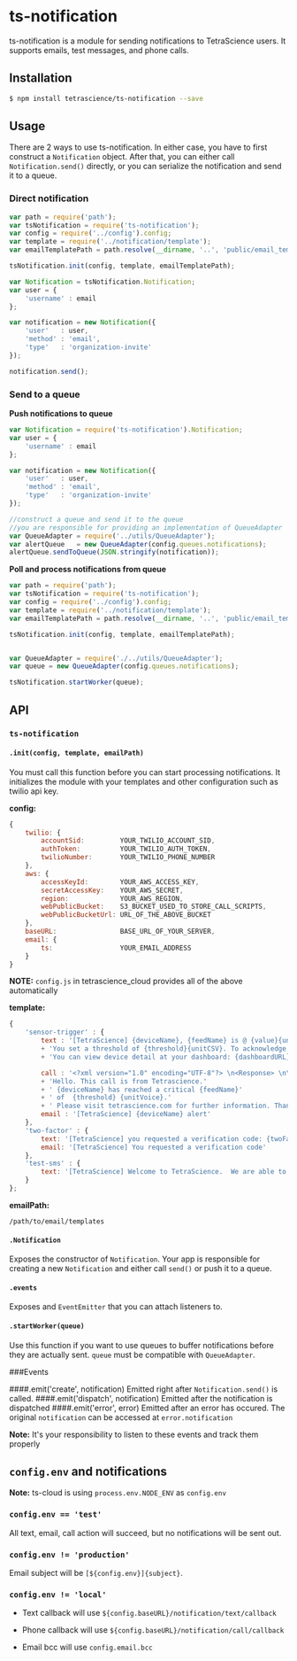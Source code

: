 # ts-notification

ts-notification is a module for sending notifications to TetraScience users.  It supports emails, test messages, and phone calls.  

## Installation
```sh
$ npm install tetrascience/ts-notification --save
```

## Usage
There are 2 ways to use ts-notification.  In either case, you have to first construct a `Notification` object.  After that, you can either call `Notification.send()` directly, or you can serialize the notification and send it to a queue.

### Direct notification
```javascript
var path = require('path');
var tsNotification = require('ts-notification');
var config = require('../config').config;
var template = require('../notification/template');
var emailTemplatePath = path.resolve(__dirname, '..', 'public/email_templates');

tsNotification.init(config, template, emailTemplatePath);

var Notification = tsNotification.Notification;
var user = {
    'username' : email
};

var notification = new Notification({
    'user'   : user,
    'method' : 'email',
    'type'   : 'organization-invite'
});

notification.send();
```

### Send to a queue
**Push notifications to queue**

```javascript
var Notification = require('ts-notification').Notification;
var user = {
    'username' : email
};

var notification = new Notification({
    'user'   : user,
    'method' : 'email',
    'type'   : 'organization-invite'
});

//construct a queue and send it to the queue
//you are responsible for providing an implementation of QueueAdapter
var QueueAdapter = require('../utils/QueueAdapter');
var alertQueue   = new QueueAdapter(config.queues.notifications);
alertQueue.sendToQueue(JSON.stringify(notification));
```
**Poll and process notifications from queue**

```javascript
var path = require('path');
var tsNotification = require('ts-notification');
var config = require('../config').config;
var template = require('../notification/template');
var emailTemplatePath = path.resolve(__dirname, '..', 'public/email_templates');

tsNotification.init(config, template, emailTemplatePath);


var QueueAdapter = require('./../utils/QueueAdapter');
var queue = new QueueAdapter(config.queues.notifications);

tsNotification.startWorker(queue);
```

## API
### `ts-notification`
#### `.init(config, template, emailPath)`
You must call this function before you can start processing notifications.  It initializes the module with your templates and other configuration such as twilio api key.

**config:**

```javascript 
{
	twilio: {
		accountSid:			YOUR_TWILIO_ACCOUNT_SID,
		authToken:			YOUR_TWILIO_AUTH_TOKEN,
		twilioNumber:		YOUR_TWILIO_PHONE_NUMBER
	},
	aws: {
		accessKeyId:		YOUR_AWS_ACCESS_KEY,
		secretAccessKey:	YOUR_AWS_SECRET,
		region:				YOUR_AWS_REGION,
		webPublicBucket:	S3_BUCKET_USED_TO_STORE_CALL_SCRIPTS,
		webPublicBucketUrl:	URL_OF_THE_ABOVE_BUCKET
	},
	baseURL:				BASE_URL_OF_YOUR_SERVER,
	email: {
		ts:					YOUR_EMAIL_ADDRESS
	}
}
```
**NOTE:** `config.js` in tetrascience_cloud provides all of the above automatically

**template:**

```javascript
{
    'sensor-trigger' : {
        text : '[TetraScience] {deviceName}, {feedName} is @ {value}{unitCSV}.'
        + 'You set a threshold of {threshold}{unitCSV}. To acknowledge, press here {ackUrl} .'
        + 'You can view device detail at your dashboard: {dashboardURL}. ',

        call : '<?xml version="1.0" encoding="UTF-8"?> \n<Response> \n\t<Say voice="alice" loop="10">'
        + 'Hello. This call is from Tetrascience.'
        + ' {deviceName} has reached a critical {feedName}'
        + ' of  {threshold} {unitVoice}.'
        + ' Please visit tetrascience.com for further information. Thank you.<\/Say>\n <\/Response>',
        email : '[TetraScience] {deviceName} alert'
    },
    'two-factor' : {
        text: '[TetraScience] you requested a verification code: {twoFactorCode}',
        email: '[TetraScience] You requested a verification code'
    },
    'test-sms' : {
        text: '[TetraScience] Welcome to TetraScience.  We are able to send text message to you!'
    }
};
```

**emailPath:**

```
/path/to/email/templates
```

#### `.Notification`
Exposes the constructor of `Notification`.  Your app is responsible for creating a new `Notification` and either call `send()` or push it to a queue.

#### `.events`
Exposes and `EventEmitter` that you can attach listeners to.

#### `.startWorker(queue)`
Use this function if you want to use queues to buffer notifications before they are actually sent.  `queue` must be compatible with `QueueAdapter`.

###Events

####.emit('create', notification)
Emitted right after `Notification.send()` is called.
####.emit('dispatch', notification)
Emitted after the notification is dispatched
####.emit('error', error)
Emitted after an error has occured. The original `notification` can be accessed at `error.notification`

**Note:** It's your responsibility to listen to these events and track
them properly

## `config.env` and notifications

**Note:** ts-cloud is using `process.env.NODE_ENV` as `config.env`

### `config.env == 'test'`

All text, email, call action will succeed, but no notifications will be
sent out.

### `config.env != 'production'`

Email subject will be `[${config.env}]{subject}`.

### `config.env != 'local'`

* Text callback will use `${config.baseURL}/notification/text/callback`

* Phone callback will use `${config.baseURL}/notification/call/callback`

* Email bcc will use `config.email.bcc`
